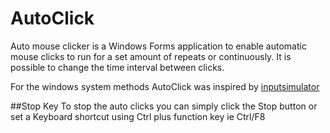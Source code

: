 # AutoClick
Auto mouse clicker is a Windows Forms application to enable automatic mouse clicks to run for a set amount of repeats or continuously. It is possible to change the time interval between clicks.

For the windows system methods AutoClick was inspired by [inputsimulator](https://github.com/michaelnoonan/inputsimulator)

##Stop Key
To stop the auto clicks you can simply click the Stop button or set a Keyboard shortcut using Ctrl plus function key ie Ctrl/F8



